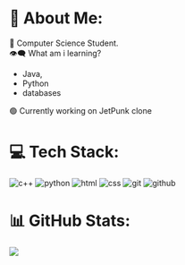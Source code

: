 # 💫 About Me:
🌱 Computer Science Student.  <br>
👁‍🗨 What am i learning?  <br>
  - Java, <br>
  - Python <br>
  - databases <br>
  
🟢 Currently working on JetPunk clone <br>


# 💻 Tech Stack:
![c++](https://user-images.githubusercontent.com/25181517/192106073-90fffafe-3562-4ff9-a37e-c77a2da0ff58.png)
![python](https://user-images.githubusercontent.com/25181517/183423507-c056a6f9-1ba8-4312-a350-19bcbc5a8697.png)
![html](https://user-images.githubusercontent.com/25181517/192158954-f88b5814-d510-4564-b285-dff7d6400dad.png)
![css](https://user-images.githubusercontent.com/25181517/183898674-75a4a1b1-f960-4ea9-abcb-637170a00a75.png)
![git](https://user-images.githubusercontent.com/25181517/192108372-f71d70ac-7ae6-4c0d-8395-51d8870c2ef0.png)
![github](https://user-images.githubusercontent.com/25181517/192108374-8da61ba1-99ec-41d7-80b8-fb2f7c0a4948.png)

# 📊 GitHub Stats:
![](https://github-readme-stats.vercel.app/api/top-langs/?username=flexer89&theme=dark&hide_border=false&include_all_commits=true&count_private=true&hide_progress=true)

